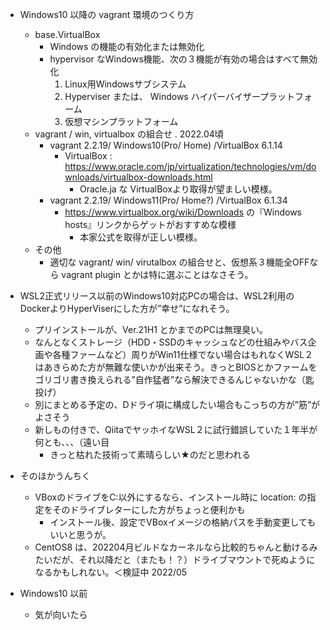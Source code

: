 - Windows10 以降の vagrant 環境のつくり方
    - base.VirtualBox
        - Windows の機能の有効化または無効化
        - hypervisor なWindows機能、次の３機能が有効の場合はすべて無効化
            1. Linux用Windowsサブシステム
            2. Hyperviser または、 Windows ハイパーバイザープラットフォーム
            3. 仮想マシンプラットフォーム
    - vagrant / win, virtualbox の組合せ . 2022.04頃
        - vagrant 2.2.19/ Windows10(Pro/ Home) /VirtualBox 6.1.14
            - VirtualBox : https://www.oracle.com/jp/virtualization/technologies/vm/downloads/virtualbox-downloads.html
                - Oracle.ja な VirtualBoxより取得が望ましい模様。
        - vagrant 2.2.19/ Windows11(Pro/ Home?) /VirtualBox 6.1.34
            - https://www.virtualbox.org/wiki/Downloads の『Windows hosts』リンクからゲットがおすすめな模様
                - 本家公式を取得が正しい模様。
    - その他
        - 適切な vagrant/ win/ virutalbox の組合せと、仮想系３機能全OFFなら vagrant plugin とかは特に選ぶことはなさそう。

- WSL2正式リリース以前のWindows10対応PCの場合は、WSL2利用のDockerよりHyperViserにした方が”幸せ”になれそう。
    - プリインストールが、Ver.21H1 とかまでのPCは無理臭い。
    - なんとなくストレージ（HDD・SSDのキャッシュなどの仕組みやバス企画や各種ファームなど）周りがWin11仕様でない場合はもれなくWSL２はあきらめた方が無難な使いかが出来そう。きっとBIOSとかファームをゴリゴリ書き換えられる”自作猛者”なら解決できるんじゃないかな（匙投げ）
    - 別にまとめる予定の、Dドライ項に構成したい場合もこっちの方が”筋”がよさそう
    - 新しもの付きで、QiitaでヤッホイなWSL２に試行錯誤していた１年半が何とも、、、（遠い目
        - きっと枯れた技術って素晴らしい★のだと思われる

- そのほかうんちく
    - VBoxのドライブをC:以外にするなら、インストール時に location: の指定をそのドライブレターにした方がちょっと便利かも
        - インストール後、設定でVBoxイメージの格納パスを手動変更してもいいと思うが。
    - CentOS8 は、202204月ビルドなカーネルなら比較的ちゃんと動けるみたいだが、それ以降だと（またも！？）ドライブマウントで死ぬようになるかもしれない。＜検証中 2022/05    

- Windows10 以前
    - 気が向いたら